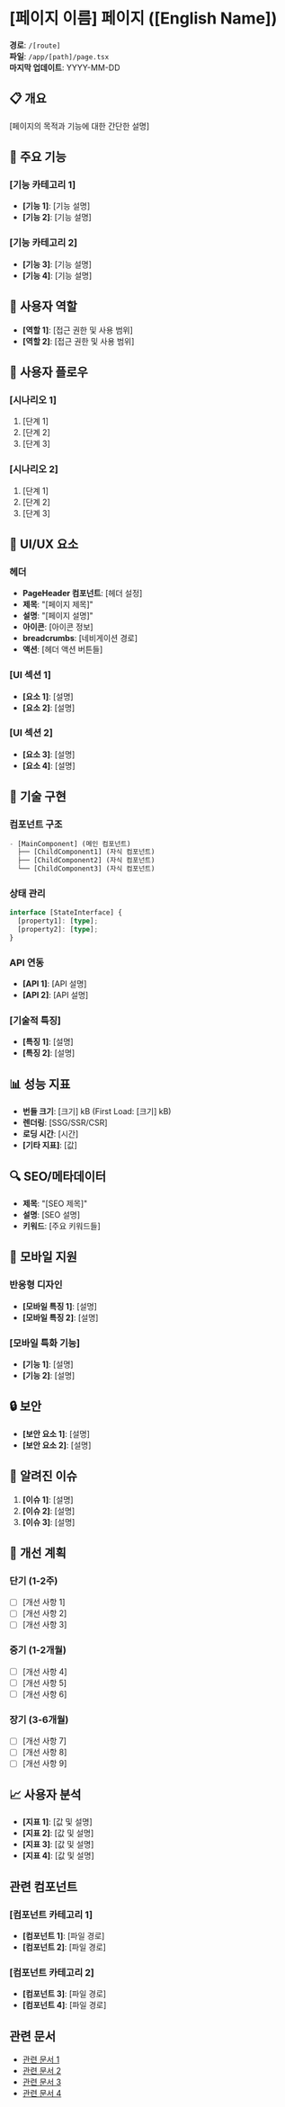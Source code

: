# [페이지 이름] 페이지 ([English Name])

**경로**: `/[route]`  
**파일**: `/app/[path]/page.tsx`  
**마지막 업데이트**: YYYY-MM-DD

## 📋 개요

[페이지의 목적과 기능에 대한 간단한 설명]

## 🎯 주요 기능

### [기능 카테고리 1]

- **[기능 1]**: [기능 설명]
- **[기능 2]**: [기능 설명]

### [기능 카테고리 2]

- **[기능 3]**: [기능 설명]
- **[기능 4]**: [기능 설명]

## 👤 사용자 역할

- **[역할 1]**: [접근 권한 및 사용 범위]
- **[역할 2]**: [접근 권한 및 사용 범위]

## 🔄 사용자 플로우

### [시나리오 1]

1. [단계 1]
2. [단계 2]
3. [단계 3]

### [시나리오 2]

1. [단계 1]
2. [단계 2]
3. [단계 3]

## 🎨 UI/UX 요소

### 헤더

- **PageHeader 컴포넌트**: [헤더 설정]
- **제목**: "[페이지 제목]"
- **설명**: "[페이지 설명]"
- **아이콘**: [아이콘 정보]
- **breadcrumbs**: [네비게이션 경로]
- **액션**: [헤더 액션 버튼들]

### [UI 섹션 1]

- **[요소 1]**: [설명]
- **[요소 2]**: [설명]

### [UI 섹션 2]

- **[요소 3]**: [설명]
- **[요소 4]**: [설명]

## 🔧 기술 구현

### 컴포넌트 구조

```typescript
- [MainComponent] (메인 컴포넌트)
  ├── [ChildComponent1] (자식 컴포넌트)
  ├── [ChildComponent2] (자식 컴포넌트)
  └── [ChildComponent3] (자식 컴포넌트)
```

### 상태 관리

```typescript
interface [StateInterface] {
  [property1]: [type];
  [property2]: [type];
}
```

### API 연동

- **[API 1]**: [API 설명]
- **[API 2]**: [API 설명]

### [기술적 특징]

- **[특징 1]**: [설명]
- **[특징 2]**: [설명]

## 📊 성능 지표

- **번들 크기**: [크기] kB (First Load: [크기] kB)
- **렌더링**: [SSG/SSR/CSR]
- **로딩 시간**: [시간]
- **[기타 지표]**: [값]

## 🔍 SEO/메타데이터

- **제목**: "[SEO 제목]"
- **설명**: [SEO 설명]
- **키워드**: [주요 키워드들]

## 📱 모바일 지원

### 반응형 디자인

- **[모바일 특징 1]**: [설명]
- **[모바일 특징 2]**: [설명]

### [모바일 특화 기능]

- **[기능 1]**: [설명]
- **[기능 2]**: [설명]

## 🔒 보안

- **[보안 요소 1]**: [설명]
- **[보안 요소 2]**: [설명]

## 🐛 알려진 이슈

1. **[이슈 1]**: [설명]
2. **[이슈 2]**: [설명]
3. **[이슈 3]**: [설명]

## 🚀 개선 계획

### 단기 (1-2주)

- [ ] [개선 사항 1]
- [ ] [개선 사항 2]
- [ ] [개선 사항 3]

### 중기 (1-2개월)

- [ ] [개선 사항 4]
- [ ] [개선 사항 5]
- [ ] [개선 사항 6]

### 장기 (3-6개월)

- [ ] [개선 사항 7]
- [ ] [개선 사항 8]
- [ ] [개선 사항 9]

## 📈 사용자 분석

- **[지표 1]**: [값 및 설명]
- **[지표 2]**: [값 및 설명]
- **[지표 3]**: [값 및 설명]
- **[지표 4]**: [값 및 설명]

## 관련 컴포넌트

### [컴포넌트 카테고리 1]

- **[컴포넌트 1]**: [파일 경로]
- **[컴포넌트 2]**: [파일 경로]

### [컴포넌트 카테고리 2]

- **[컴포넌트 3]**: [파일 경로]
- **[컴포넌트 4]**: [파일 경로]

## 관련 문서

- [관련 문서 1](../[링크])
- [관련 문서 2](../[링크])
- [관련 문서 3](../[링크])
- [관련 문서 4](../[링크])
